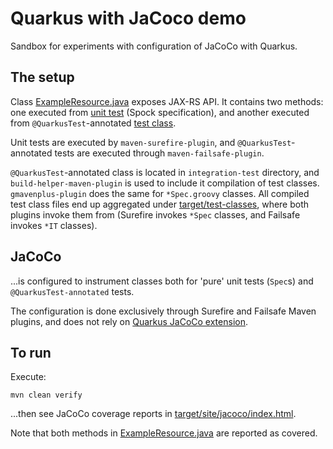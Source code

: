 # Quarkus with JaCoco demo

Sandbox for experiments with configuration of JaCoCo with Quarkus.

## The setup 

Class [ExampleResource.java](src/main/java/com/ziemsky/lambdahttp/ExampleResource.java) exposes JAX-RS API. It contains two methods: one executed from [unit test](src/test/groovy/com/ziemsky/lambdahttp/ExampleResourceSpec.groovy) (Spock specification), and another executed from `@QuarkusTest`-annotated [test class](integration-test/java/com/ziemsky/lambdahttp/ExampleResourceQuarkusIT.java).

Unit tests are executed by `maven-surefire-plugin`, and `@QuarkusTest`-annotated tests are executed through `maven-failsafe-plugin`.

`@QuarkusTest`-annotated class is located in `integration-test` directory, and `build-helper-maven-plugin` is used to include it compilation of test classes. `gmavenplus-plugin` does the same for `*Spec.groovy` classes. All compiled test class files end up aggregated under [target/test-classes](target/test-classes), where both plugins invoke them from (Surefire invokes `*Spec` classes, and Failsafe invokes `*IT` classes). 

## JaCoCo

...is configured to instrument classes both for 'pure' unit tests (`Spec`s) and `@QuarkusTest-annotated` tests. 

The configuration is done exclusively through Surefire and Failsafe Maven plugins, and does not rely on [Quarkus JaCoCo extension](https://quarkus.io/guides/tests-with-coverage).

## To run
Execute:
```shell
mvn clean verify
```

...then see JaCoCo coverage reports in [target/site/jacoco/index.html](target/site/jacoco/index.html).

Note that both methods in [ExampleResource.java](src/main/java/com/ziemsky/lambdahttp/ExampleResource.java) are reported as covered.